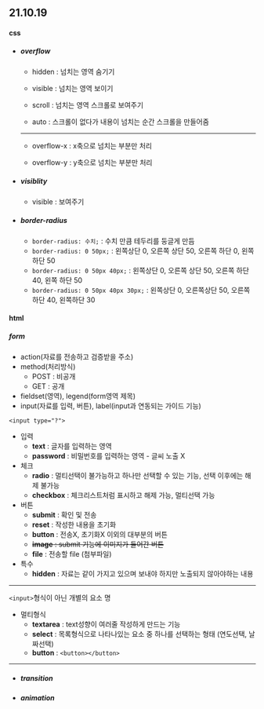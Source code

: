 ## 21.10.19

#### css

- ##### overflow

  - hidden : 넘치는 영역 숨기기

  - visible : 넘치는 영역 보이기

  - scroll : 넘치는 영역 스크롤로 보여주기

  - auto : 스크롤이 없다가 내용이 넘치는 순간 스크롤을 만들어줌

  - ---

  - overflow-x : x축으로 넘치는 부분만 처리

  - overflow-y : y축으로 넘치는 부분만 처리

- ##### visiblity

  - visible : 보여주기

- ##### border-radius

  - `border-radius: 수치;` : 수치 만큼 테두리를 둥글게 만듬
  - `border-radius: 0 50px;` : 왼쪽상단 0, 오른쪽 상단 50, 오른쪽 하단 0, 왼쪽 하단 50
  - `border-radius: 0 50px 40px;` : 왼쪽상단 0, 오른쪽 상단 50, 오른쪽 하단 40, 왼쪽 하단 50
  - `border-radius: 0 50px 40px 30px;` :  왼쪽상단 0, 오른쪽상단 50, 오른쪽하단 40, 왼쪽하단 30



#### html

##### form

- action(자료를 전송하고 검증받을 주소)
- method(처리방식)
  - POST : 비공개
  - GET : 공개
- fieldset(영역), legend(form영역 제목)
- input(자료를 입력, 버튼), label(input과 연동되는 가이드 기능)



`<input type="?">`

- 입력
  - **text** : 글자를 입력하는 영역
  - **password** : 비밀번호를 입력하는 영역 - 글씨 노출 X
- 체크
  - **radio** : 멀티선택이 불가능하고 하나만 선택할 수 있는 기능, 선택 이후에는 해제 불가능
  - **checkbox** : 체크리스트처럼 표시하고 해제 가능, 멀티선택 가능
- 버튼
  - **submit** : 확인 및 전송
  - **reset** : 작성한 내용을 초기화
  - **button** : 전송X, 초기화X 이외의 대부분의 버튼
  - ~~**image** : submit 기능에 이미지가 들어간 버튼~~
  - **file** : 전송할 file (첨부파일)
- 특수
  - **hidden** : 자료는 같이 가지고 있으며 보내야 하지만 노출되지 않아야하는 내용

---

`<input>`형식이 아닌 개별의 요소 명

- 멀티형식
  - **textarea** : text성향이 여러줄 작성하게 만드는 기능
  - **select** : 목록형식으로 나타나있는 요소 중 하나를 선택하는 형태 (연도선택, 날짜선택)
  - **button** : `<button></button>` 



---

- ##### transition

- ##### animation

